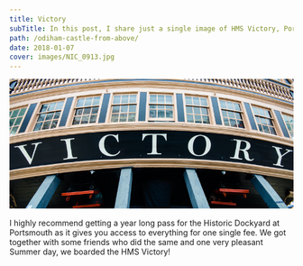 ```yaml
---
title: Victory
subTitle: In this post, I share just a single image of HMS Victory, Portsmouth
path: /odiham-castle-from-above/
date: 2018-01-07
cover: images/NIC_0913.jpg
---
```

![HMS Victory](images/NIC_0913.jpg)

I highly recommend getting a year long pass for the Historic Dockyard at Portsmouth as it gives you access to everything for one single fee. We got together with some friends who did the same and one very pleasant Summer day, we boarded the HMS Victory!